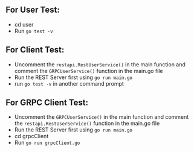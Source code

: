 ## For User Test:

 - cd user 
 - Run `go test -v`

## For Client Test:

 - Uncomment the `restapi.RestUserService()` in the main function and comment the `GRPCUserService()` function in the main.go file
 - Run the REST Server first using `go run main.go`
 - run `go test -v` in another command prompt

## For GRPC Client Test:

 - Uncomment the `GRPCUserService()` in the main function and comment the `restapi.RestUserService()` function in the main.go file
 - Run the REST Server first using `go run main.go`
 - cd grpcClient
 - Run `go run grpcClient.go`